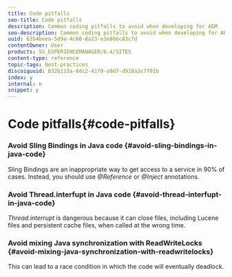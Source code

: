 ```yaml
---
title: Code pitfalls
seo-title: Code pitfalls
description: Common coding pitfalls to avoid when developing for AEM
seo-description: Common coding pitfalls to avoid when developing for AEM
uuid: 6354beea-5d9a-4c60-8a23-e3e866c83c7d
contentOwner: User
products: SG_EXPERIENCEMANAGER/6.4/SITES
content-type: reference
topic-tags: best-practices
discoiquuid: 032b115a-8dc2-41f0-a9d7-d918a2c7f91b
index: y
internal: n
snippet: y
---
```


# Code pitfalls{#code-pitfalls}

### Avoid Sling Bindings in Java code {#avoid-sling-bindings-in-java-code}

Sling Bindings are an inappropriate way to get access to a service in 90% of cases. Instead, you should use *@Reference* or *@Inject* annotations.

### Avoid Thread.interfupt in Java code {#avoid-thread-interfupt-in-java-code}

*Thread.interrupt* is dangerous because it can close files, including Lucene files and persistent cache files, when called at the wrong time.

### Avoid mixing Java synchronization with ReadWriteLocks {#avoid-mixing-java-synchronization-with-readwritelocks}

This can lead to a race condition in which the code will eventually deadlock. 
